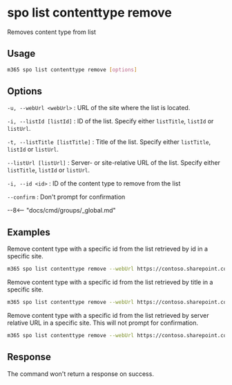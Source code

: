 # spo list contenttype remove

Removes content type from list

## Usage

```sh
m365 spo list contenttype remove [options]
```

## Options

`-u, --webUrl <webUrl>`
: URL of the site where the list is located.

`-i, --listId [listId]`
: ID of the list. Specify either `listTitle`, `listId` or `listUrl`.

`-t, --listTitle [listTitle]`
: Title of the list. Specify either `listTitle`, `listId` or `listUrl`.

`--listUrl [listUrl]`
: Server- or site-relative URL of the list. Specify either `listTitle`, `listId` or `listUrl`.

`-i, --id <id>`
: ID of the content type to remove from the list

`--confirm`
: Don't prompt for confirmation

--8<-- "docs/cmd/groups/_global.md"

## Examples

Remove content type with a specific id from the list retrieved by id in a specific site.

```sh
m365 spo list contenttype remove --webUrl https://contoso.sharepoint.com/sites/project-x --listId 0cd891ef-afce-4e55-b836-fce03286cccf --id 0x010109010053EE7AEB1FC54A41B4D9F66ADBDC312A
```

Remove content type with a specific id from the list retrieved by title in a specific site.

```sh
m365 spo list contenttype remove --webUrl https://contoso.sharepoint.com/sites/project-x --listTitle Documents --id 0x010109010053EE7AEB1FC54A41B4D9F66ADBDC312A
```

Remove content type with a specific id from the list retrieved by server relative URL in a specific site. This will not prompt for confirmation.

```sh
m365 spo list contenttype remove --webUrl https://contoso.sharepoint.com/sites/project-x --listUrl 'sites/project-x/Documents' --contentTypeId 0x010109010053EE7AEB1FC54A41B4D9F66ADBDC312A --confirm
```

## Response

The command won't return a response on success.
